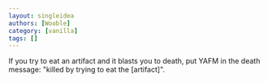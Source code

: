 ```yaml
---
layout: singleidea
authors: [Wooble]
category: [vanilla]
tags: []
---
```

If you try to eat an artifact and it blasts you to death, put YAFM in the death message: "killed by trying to eat the [artifact]".
